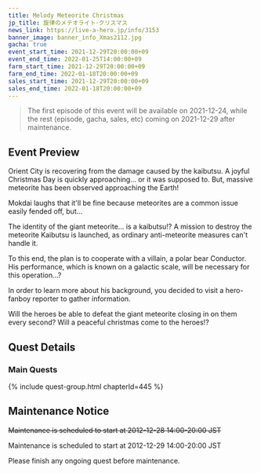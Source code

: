 ```yaml
---
title: Melody Meteorite Christmas
jp_title: 旋律のメテオライト･クリスマス
news_link: https://live-a-hero.jp/info/3153
banner_image: banner_info_Xmas2112.jpg 
gacha: true
event_start_time: 2021-12-29T20:00:00+09
event_end_time: 2022-01-25T14:00:00+09
farm_start_time: 2021-12-29T20:00:00+09
farm_end_time: 2022-01-18T20:00:00+09
sales_start_time: 2021-12-29T20:00:00+09
sales_end_time: 2022-01-18T20:00:00+09
---
```


> The first episode of this event will be available on 2021-12-24, while the rest (episode, gacha, sales, etc) coming on 2021-12-29 after maintenance.

## Event Preview

Orient City is recovering from the damage caused by the kaibutsu. 
A joyful Christmas Day is quickly approaching... or it was supposed to. 
But, massive meteorite has been observed approaching the Earth!

Mokdai laughs that it'll be fine because meteorites are a common issue easily fended off, but...

The identity of the giant meteorite... is a kaibutsu!? 
A mission to destroy the meteorite Kaibutsu is launched, as ordinary anti-meteorite measures can't handle it.

To this end, the plan is to cooperate with a villain, a polar bear Conductor.
His performance, which is known on a galactic scale, will be necessary for this operation...?

In order to learn more about his background, you decided to visit a hero-fanboy reporter to gather information.

Will the heroes be able to defeat the giant meteorite closing in on them every second? Will a peaceful christmas come to the heroes!?

## Quest Details

### Main Quests

{% include quest-group.html chapterId=445 %}

## Maintenance Notice

 <strike>Maintenance is scheduled to start at 2012-12-28 14:00-20:00 JST</strike>


Maintenance is scheduled to start at 2012-12-29 14:00-20:00 JST

Please finish any ongoing quest before maintenance.
